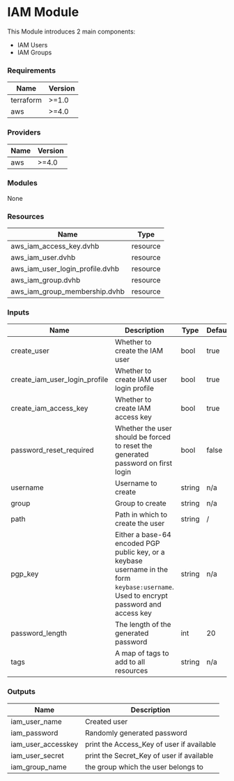 # IAM Module
This Module introduces 2 main components:
  - IAM Users
  - IAM Groups

### Requirements
|Name|Version|
|----|-------|
|terraform| >=1.0|
|aws|>=4.0|

### Providers
|Name|Version|
|----|-------|
|aws|>=4.0|

### Modules
None

### Resources
|Name|Type|
|----|----|
|aws_iam_access_key.dvhb|resource|
|aws_iam_user.dvhb|resource|
|aws_iam_user_login_profile.dvhb|resource|
|aws_iam_group.dvhb|resource|
|aws_iam_group_membership.dvhb|resource|

### Inputs
|Name|Description|Type|Default|Required|
|----|-----------|----|-------|--------|
|create_user|Whether to create the IAM user|bool|true|yes|
|create_iam_user_login_profile|Whether to create IAM user login profile|bool|true|no|
|create_iam_access_key|Whether to create IAM access key|bool|true|no|
|password_reset_required|Whether the user should be forced to reset the generated password on first login|bool|false|no|
|username|Username to create|string|n/a|yes|
|group|Group to create|string|n/a|yes|
|path|Path in which to create the user|string|/|yes|
|pgp_key|Either a base-64 encoded PGP public key, or a keybase username in the form `keybase:username`. Used to encrypt password and access key|string|n/a|no|
|password_length|The length of the generated password|int|20|no|
|tags|A map of tags to add to all resources|string|n/a|no|



### Outputs
|Name|Description|
|----|-------|
|iam_user_name|Created user|
|iam_password|Randomly generated password|
|iam_user_accesskey|print the Access_Key of user if available|
|iam_user_secret|print the Secret_Key of user if available|
|iam_group_name|the group which the user belongs to|